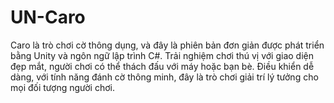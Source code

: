# UN-Caro
Caro là trò chơi cờ thông dụng, và đây là phiên bản đơn giản được phát triển bằng Unity và ngôn ngữ lập trình C#. Trải nghiệm chơi thú vị với giao diện đẹp mắt, người chơi có thể thách đấu với máy hoặc bạn bè. Điều khiển dễ dàng, với tính năng đánh cờ thông minh, đây là trò chơi giải trí lý tưởng cho mọi đối tượng người chơi.
